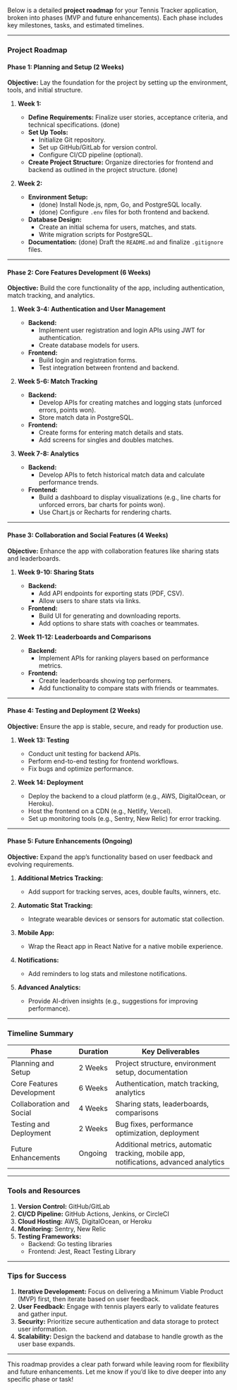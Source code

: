 Below is a detailed **project roadmap** for your Tennis Tracker application, broken into phases (MVP and future enhancements). Each phase includes key milestones, tasks, and estimated timelines.

---

### **Project Roadmap**

#### **Phase 1: Planning and Setup (2 Weeks)**

**Objective:** Lay the foundation for the project by setting up the environment, tools, and initial structure.

1. **Week 1:**
   - **Define Requirements:** Finalize user stories, acceptance criteria, and technical specifications. (done)
   - **Set Up Tools:**
     - Initialize Git repository.
     - Set up GitHub/GitLab for version control.
     - Configure CI/CD pipeline (optional).
   - **Create Project Structure:** Organize directories for frontend and backend as outlined in the project structure. (done)

2. **Week 2:**
   - **Environment Setup:**
     - (done) Install Node.js, npm, Go, and PostgreSQL locally.
     - (done) Configure `.env` files for both frontend and backend.
   - **Database Design:**
     - Create an initial schema for users, matches, and stats.
     - Write migration scripts for PostgreSQL.
   - **Documentation:** (done) Draft the `README.md` and finalize `.gitignore` files.

---

#### **Phase 2: Core Features Development (6 Weeks)**

**Objective:** Build the core functionality of the app, including authentication, match tracking, and analytics.

1. **Week 3-4: Authentication and User Management**
   - **Backend:**
     - Implement user registration and login APIs using JWT for authentication.
     - Create database models for users.
   - **Frontend:**
     - Build login and registration forms.
     - Test integration between frontend and backend.

2. **Week 5-6: Match Tracking**
   - **Backend:**
     - Develop APIs for creating matches and logging stats (unforced errors, points won).
     - Store match data in PostgreSQL.
   - **Frontend:**
     - Create forms for entering match details and stats.
     - Add screens for singles and doubles matches.

3. **Week 7-8: Analytics**
   - **Backend:**
     - Develop APIs to fetch historical match data and calculate performance trends.
   - **Frontend:**
     - Build a dashboard to display visualizations (e.g., line charts for unforced errors, bar charts for points won).
     - Use Chart.js or Recharts for rendering charts.

---

#### **Phase 3: Collaboration and Social Features (4 Weeks)**

**Objective:** Enhance the app with collaboration features like sharing stats and leaderboards.

1. **Week 9-10: Sharing Stats**
   - **Backend:**
     - Add API endpoints for exporting stats (PDF, CSV).
     - Allow users to share stats via links.
   - **Frontend:**
     - Build UI for generating and downloading reports.
     - Add options to share stats with coaches or teammates.

2. **Week 11-12: Leaderboards and Comparisons**
   - **Backend:**
     - Implement APIs for ranking players based on performance metrics.
   - **Frontend:**
     - Create leaderboards showing top performers.
     - Add functionality to compare stats with friends or teammates.

---

#### **Phase 4: Testing and Deployment (2 Weeks)**

**Objective:** Ensure the app is stable, secure, and ready for production use.

1. **Week 13: Testing**
   - Conduct unit testing for backend APIs.
   - Perform end-to-end testing for frontend workflows.
   - Fix bugs and optimize performance.

2. **Week 14: Deployment**
   - Deploy the backend to a cloud platform (e.g., AWS, DigitalOcean, or Heroku).
   - Host the frontend on a CDN (e.g., Netlify, Vercel).
   - Set up monitoring tools (e.g., Sentry, New Relic) for error tracking.

---

#### **Phase 5: Future Enhancements (Ongoing)**

**Objective:** Expand the app’s functionality based on user feedback and evolving requirements.

1. **Additional Metrics Tracking:**
   - Add support for tracking serves, aces, double faults, winners, etc.

2. **Automatic Stat Tracking:**
   - Integrate wearable devices or sensors for automatic stat collection.

3. **Mobile App:**
   - Wrap the React app in React Native for a native mobile experience.

4. **Notifications:**
   - Add reminders to log stats and milestone notifications.

5. **Advanced Analytics:**
   - Provide AI-driven insights (e.g., suggestions for improving performance).

---

### **Timeline Summary**

| **Phase**                     | **Duration** | **Key Deliverables**                                                                 |
|-------------------------------|--------------|-------------------------------------------------------------------------------------|
| Planning and Setup            | 2 Weeks      | Project structure, environment setup, documentation                                |
| Core Features Development     | 6 Weeks      | Authentication, match tracking, analytics                                          |
| Collaboration and Social      | 4 Weeks      | Sharing stats, leaderboards, comparisons                                           |
| Testing and Deployment        | 2 Weeks      | Bug fixes, performance optimization, deployment                                    |
| Future Enhancements           | Ongoing      | Additional metrics, automatic tracking, mobile app, notifications, advanced analytics |

---

### **Tools and Resources**

1. **Version Control:** GitHub/GitLab
2. **CI/CD Pipeline:** GitHub Actions, Jenkins, or CircleCI
3. **Cloud Hosting:** AWS, DigitalOcean, or Heroku
4. **Monitoring:** Sentry, New Relic
5. **Testing Frameworks:**
   - Backend: Go testing libraries
   - Frontend: Jest, React Testing Library

---

### **Tips for Success**

1. **Iterative Development:** Focus on delivering a Minimum Viable Product (MVP) first, then iterate based on user feedback.
2. **User Feedback:** Engage with tennis players early to validate features and gather input.
3. **Security:** Prioritize secure authentication and data storage to protect user information.
4. **Scalability:** Design the backend and database to handle growth as the user base expands.

---

This roadmap provides a clear path forward while leaving room for flexibility and future enhancements. Let me know if you’d like to dive deeper into any specific phase or task!
